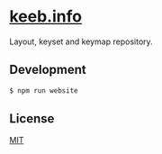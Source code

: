 # [keeb.info](https://keeb.info)

Layout, keyset and keymap repository.

## Development

```bash
$ npm run website
```

## License

[MIT](./LICENSE)
